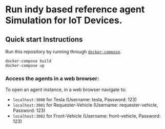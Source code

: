 # Run indy based reference agent Simulation for IoT Devices.

## Quick start Instructions

Run this repository by running through [`docker-compose`](https://docs.docker.com/compose/).

```
docker-compose build
docker-compose up
```

### Access the agents in a web browser:

To open an agent instance, in a web browser navigate to:
* `localhost:3000` for Tesla    (Username: tesla, Password: 123)
* `localhost:3001` for Requester-Vehicle    (Username: requester-vehicle, Password: 123)
* `localhost:3002` for Front-Vehicle    (Username: front-vehicle, Password: 123)